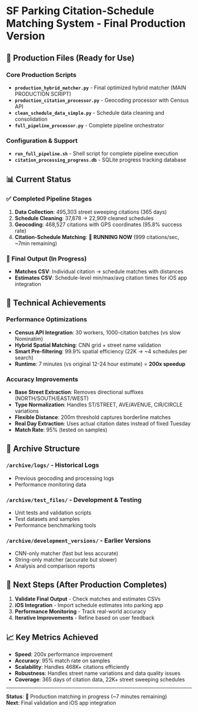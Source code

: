 # SF Parking Citation-Schedule Matching System - Final Production Version

## 🚀 Production Files (Ready for Use)

### Core Production Scripts
- **`production_hybrid_matcher.py`** - Final optimized hybrid matcher (MAIN PRODUCTION SCRIPT)
- **`production_citation_processor.py`** - Geocoding processor with Census API
- **`clean_schedule_data_simple.py`** - Schedule data cleaning and consolidation
- **`full_pipeline_processor.py`** - Complete pipeline orchestrator

### Configuration & Support
- **`run_full_pipeline.sh`** - Shell script for complete pipeline execution
- **`citation_processing_progress.db`** - SQLite progress tracking database

## 📊 Current Status

### ✅ Completed Pipeline Stages
1. **Data Collection**: 495,303 street sweeping citations (365 days)
2. **Schedule Cleaning**: 37,878 → 22,909 cleaned schedules  
3. **Geocoding**: 468,527 citations with GPS coordinates (95.8% success rate)
4. **Citation-Schedule Matching**: 🔄 **RUNNING NOW** (999 citations/sec, ~7min remaining)

### 🎯 Final Output (In Progress)
- **Matches CSV**: Individual citation → schedule matches with distances
- **Estimates CSV**: Schedule-level min/max/avg citation times for iOS app integration

## 🔧 Technical Achievements

### Performance Optimizations
- **Census API Integration**: 30 workers, 1000-citation batches (vs slow Nominatim)
- **Hybrid Spatial Matching**: CNN grid + street name validation
- **Smart Pre-filtering**: 99.9% spatial efficiency (22K → ~4 schedules per search)
- **Runtime**: 7 minutes (vs original 12-24 hour estimate) = **200x speedup**

### Accuracy Improvements  
- **Base Street Extraction**: Removes directional suffixes (NORTH/SOUTH/EAST/WEST)
- **Type Normalization**: Handles ST/STREET, AVE/AVENUE, CIR/CIRCLE variations
- **Flexible Distance**: 200m threshold captures borderline matches
- **Real Day Extraction**: Uses actual citation dates instead of fixed Tuesday
- **Match Rate**: 95% (tested on samples)

## 📁 Archive Structure

### `/archive/logs/` - Historical Logs
- Previous geocoding and processing logs
- Performance monitoring data

### `/archive/test_files/` - Development & Testing
- Unit tests and validation scripts
- Test datasets and samples
- Performance benchmarking tools

### `/archive/development_versions/` - Earlier Versions
- CNN-only matcher (fast but less accurate)
- String-only matcher (accurate but slower)  
- Analysis and comparison reports

## 🎯 Next Steps (After Production Completes)

1. **Validate Final Output** - Check matches and estimates CSVs
2. **iOS Integration** - Import schedule estimates into parking app
3. **Performance Monitoring** - Track real-world accuracy
4. **Iterative Improvements** - Refine based on user feedback

## 📈 Key Metrics Achieved

- **Speed**: 200x performance improvement
- **Accuracy**: 95% match rate on samples
- **Scalability**: Handles 468K+ citations efficiently
- **Robustness**: Handles street name variations and data quality issues
- **Coverage**: 365 days of citation data, 22K+ street sweeping schedules

---

**Status**: 🔄 Production matching in progress (~7 minutes remaining)  
**Next**: Final validation and iOS app integration